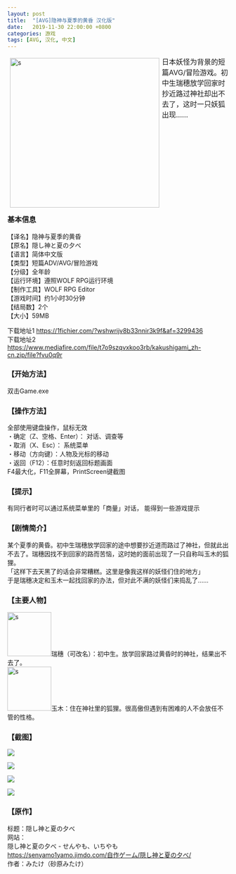 ```yaml
---
layout: post
title:  "[AVG]隐神与夏季的黄昏 汉化版"
date:   2019-11-30 22:00:00 +0800
categories: 游戏
tags: [AVG, 汉化, 中文]
---
```

<div style="float:left; clear: both;" align="left">
<img align="left" hspace="6" vspace="4" style="margin-bottom:1em" src="https://1fichier.com/?i408dh4p2jtt1obwb6oo&af=3299436" width="340px" alt="s" />
<font size="3">日本妖怪为背景的短篇AVG/冒险游戏。初中生瑞穗放学回家时抄近路过神社却出不去了，这时一只妖狐出现……</font>
</div>
<!-- more -->

### 基本信息
【译名】隐神与夏季的黄昏  
【原名】隠し神と夏の夕べ  
【语言】简体中文版  
【类型】短篇ADV/AVG/冒险游戏  
【分级】全年龄  
【运行环境】遵照WOLF RPG运行环境  
【制作工具】WOLF RPG Editor  
【游戏时间】约1小时30分钟  
【结局数】2个  
【大小】59MB

下载地址1 <https://1fichier.com/?wshwrijv8b33nnir3k9f&af=3299436>  
下载地址2 <https://www.mediafire.com/file/t7o9szqvxkoo3rb/kakushigami_zh-cn.zip/file?fvu0q9r>  

### 【开始方法】
双击Game.exe

### 【操作方法】
全部使用键盘操作，鼠标无效  
・确定（Z、空格、Enter）： 对话、调查等  
・取消（X、Esc）： 系统菜单  
・移动（方向键）：人物及光标的移动  
・返回（F12）：任意时刻返回标题画面  
F4最大化，F11全屏幕，PrintScreen键截图

### 【提示】
有同行者时可以通过系统菜单里的「商量」对话，
能得到一些游戏提示

### 【剧情简介】
某个夏季的黄昏。初中生瑞穗放学回家的途中想要抄近道而路过了神社，但就此出不去了。瑞穗因找不到回家的路而苦恼，这时她的面前出现了一只自称叫玉木的狐狸。  
「这样下去天黑了的话会非常糟糕。这里是像我这样的妖怪们住的地方」  
于是瑞穗决定和玉木一起找回家的办法，但对此不满的妖怪们来捣乱了……  

### 【主要人物】
<img src="https://1fichier.com/?lrfiitrpqf6oe0h8c4lf&af=3299436" width="100" thight="100" alt="s" />瑞穗（可改名）：初中生。放学回家路过黄昏时的神社，结果出不去了。  
<img src="https://1fichier.com/?osy3l789kqsrokorhneb&af=3299436" width="100" thight="100" alt="s" />玉木：住在神社里的狐狸。很高傲但遇到有困难的人不会放任不管的性格。  

### 【截图】
![](https://1fichier.com/?xgxx0ih7bg4cngtc75uu&af=3299436)

![](https://1fichier.com/?fy9sq86qp78xyn5nzmot&af=3299436)

![](https://1fichier.com/?18txhllaqvyzel0w05gs&af=3299436)

![](https://1fichier.com/?h0evx89z4t5vacc2t0z5&af=3299436)

### 【原作】
标题：隠し神と夏の夕べ  
网站：  
隠し神と夏の夕べ - せんやも、いちやも  
<https://senyamo1yamo.jimdo.com/自作ゲーム/隠し神と夏の夕べ/>  
作者：みたけ（砂原みたけ）  
